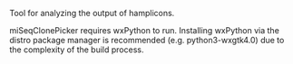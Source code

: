 Tool for analyzing the output of hamplicons.

miSeqClonePicker requires wxPython to run.
Installing wxPython via the distro package manager is recommended (e.g. python3-wxgtk4.0) due to the complexity of the build process.
